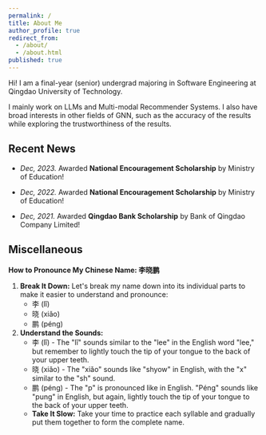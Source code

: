 ```yaml
---
permalink: /
title: About Me
author_profile: true
redirect_from:
  - /about/
  - /about.html
published: true
---
```


Hi! I am a final-year (senior) undergrad majoring in Software Engineering at Qingdao University of Technology.

I mainly work on LLMs and Multi-modal Recommender Systems. I also have broad interests in other fields of GNN, such as the accuracy of the results while exploring the trustworthiness of the results.

## Recent News

- *Dec, 2023.* Awarded **National Encouragement Scholarship** by Ministry of Education!
- *Dec, 2022.* Awarded **National Encouragement Scholarship** by Ministry of Education!

- *Dec, 2021.* Awarded **Qingdao Bank Scholarship** by Bank of Qingdao Company Limited!

## Miscellaneous

**How to Pronounce My Chinese Name: 李晓鹏**

1. **Break It Down:** Let's break my name down into its individual parts to make it easier to understand and pronounce:
   - 李 (lǐ)
   - 晓 (xiǎo)
   - 鹏 (péng)
2. **Understand the Sounds:**
   - 李 (lǐ) - The "lǐ" sounds similar to the "lee" in the English word "lee," but remember to lightly touch the tip of your tongue to the back of your upper teeth.
   - 晓 (xiǎo) - The "xiǎo" sounds like "shyow" in English, with the "x" similar to the "sh" sound.
   - 鹏 (péng) - The "p" is pronounced like in English. "Péng" sounds like "pung" in English, but again, lightly touch the tip of your tongue to the back of your upper teeth.
   - **Take It Slow:** Take your time to practice each syllable and gradually put them together to form the complete name.

